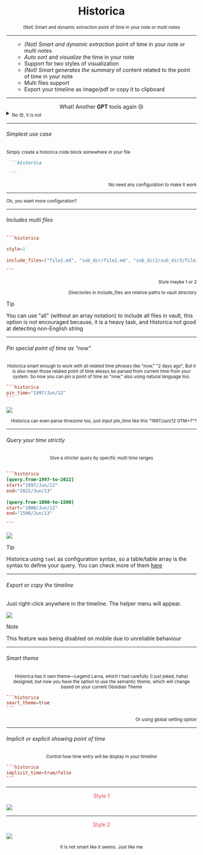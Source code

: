 <h1
    align="center"
>Historica</h1>

<div align="center">
<sub> (Not) Smart and dynamic extraction point of time in your note or multi notes</sub>
</div>

---


<ul>

- _(Not) Smart and dynamic extraction_ point of time in your note or multi notes
- _Auto sort_ and _visualize_ the time in your note 
- Support for two styles of visualization
- _(Not) Smart generates the summary_ of content related to the point of time in your note
- Multi files support
- Export your timeline as image/pdf or copy it to clipboard

</ul>

---
<div align="center">What! Another <b>GPT</b> tools again 😢

</div>

<div align="left">
<details>
<summary> <sub> No 😍, it is not</sub> </summary>
<sub>There is no heavy GPT or any remote server involved, just classic NLP that makes sure anything as fast as possible</sub>
</details></div>

---

###### Simplest use case

<div><sub>Simply create a historica code block somewhere in your file </sub> </div>

````markdown
 ```historica

 ```
````

<div align="right"
><sub>No need any configuration to make it work</sub></div>

---


<div><sub>Oh, you want more configuration?</sub></div>

---

###### Includes multi files

````toml
```historica

style=1 
 
include_files=["file1.md", "sub_dir/file2.md", "sub_dir2/sub_dir3/file3.md] 

```
````

<div align="right">
<sub>Style maybe 1 or 2</sub>

<sub>Directories in include_files are relative paths to vault directory </sub>
</div>

> [!tip]
> You can use "all" (without an array notation) to include all files in vault, this option is not encouraged because, it
> is a heavy task, and Historica not good at detecting non-English string

---

###### Pin special point of time as "now"

<div align="center">
<sub>
Historica smart enough to work with all related time phrases like "now," "2 days ago",
But it is also mean those related point of time always be parsed from current time from your system.
So now you can pin a point of time as "now," also using natural language too.
</sub>
</div>

````toml
```historica
pin_time="1997/Jun/12"
```
````

![](images/.README_images/historica_pin_time_example.png)

<div align="right">
<sub>
Historica can even parse timezone too, just input pin_time like this "1997/Jun/12 GTM+7"?
</sub>
</div>

---

###### Query your time strictly

<div align="center">
<sub>
Give a stricter query by specific multi time ranges
</sub>
</div>

````toml

```historica
[query.from-1997-to-2022]  
start="1997/Jun/12"  
end="2022/Jun/13"  
  
[query.from-1000-to-1500]  
start="1000/Jun/12"  
end="1500/Jun/13"

```

````

![](images/.README_images/historica_query_example.png)

> [!tip]
> Historica using `toml` as configuration syntax, so a table/table array is the syntax to define your query. You can
> check more of them [here](https://toml.io/en/v1.0.0#table)

---

###### Export or copy the timeline

Just right-click anywhere in the timeline. The helper menu will appear.

![](images/.README_images/historica_helper_menu.png)

> [!note]
> This feature was being disabled on mobile due to unreliable behaviour

---

###### Smart theme

<div align="center">
<sub>
Historica has it own theme—Legend Larva, which I had carefully (I just joked, haha) designed, but now you have the option to use the semantic theme, 
which will change based on your current Obsidian Theme 
</sub>
</div>

````toml 
```historica
smart_theme=true
```
````

<div align="right">
<sub>Or using global setting option</sub>
</div>

---

###### Implicit or explicit showing point of time

<div align="center">
<sub>Control how time entry will be display in your timeline</sub>
</div>

````toml
```historica
implicit_time=true/false
```
````

---

<div align="center"><font color="#ff3c52">
Style 1
</font></div>

![](images/.README_images/ebfc0193.png)

---

<div align="center"><font color="#ff3c52">
Style 2
</font></div>

![](images/.README_images/d9a7b9af.png)


<div align="center">
<sub>It is not smart like it seems. Just like me</sub>
</div>




